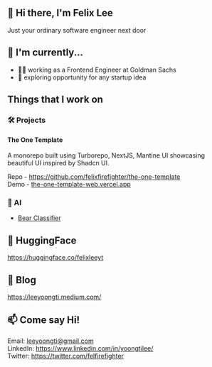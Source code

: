 ## 👋 Hi there, I'm Felix Lee
Just your ordinary software engineer next door

## 🔨 I'm currently...
- 👩‍💻 working as a Frontend Engineer at Goldman Sachs
- 🔭 exploring opportunity for any startup idea

## Things that I work on

### 🛠️ Projects

#### The One Template

A monorepo built using Turborepo, NextJS, Mantine UI showcasing beautiful UI inspired by Shadcn UI.

Repo - https://github.com/felixfirefighter/the-one-template \
Demo - [the-one-template-web.vercel.app](https://the-one-template-web.vercel.app/)

### 🤖 AI

- [Bear Classifier](https://huggingface.co/spaces/felixleeyt/bear-classifier)<br />

## 🤗 HuggingFace
https://huggingface.co/felixleeyt

## 📕 Blog
https://leeyoongti.medium.com/

## 📫 Come say Hi!
Email: leeyoongti@gmail.com \
LinkedIn: https://www.linkedin.com/in/yoongtilee/ \
Twitter: https://twitter.com/felfirefighter

